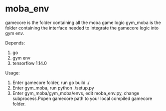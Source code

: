 # moba_env
gamecore is the folder containing all the moba game logic
gym_moba is the folder containing the interface needed to integrate the gamecore logic into gym env.

Depends:
1. go
2. gym env
3. tensorflow 1.14.0

Usage:
1. Enter gamecore folder, run go build ./ 
2. Enter gym_moba, run python ./setup.py
3. Enter gym_moba/gym_moba/envs, edit moba_env.py, change subprocess.Popen gamecore path to your local compiled gamecore folder.
